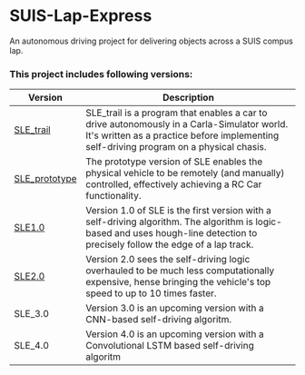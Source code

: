 # SUIS-Lap-Express
An autonomous driving project for delivering objects across a SUIS compus lap.
### This project includes following versions: 
| Version | Description |
| --- | --- |
| [SLE_trail](https://github.com/RobOHt/SUIS-Lap-Express/tree/master/SLE_trail) | SLE_trail is a program that enables a car to drive autonomously in a Carla-Simulator world. It's written as a practice before implementing self-driving program on a physical chasis. |
| [SLE_prototype](https://github.com/RobOHt/SUIS-Lap-Express/tree/master/SLE_prototype) | The prototype version of SLE enables the physical vehicle to be remotely (and manually) controlled, effectively achieving a RC Car functionality. |
| [SLE1.0](https://github.com/RobOHt/SUIS-Lap-Express/tree/master/SLE1.0) | Version 1.0 of SLE is the first version with a self-driving algorithm. The algorithm is logic-based and uses hough-line detection to precisely follow the edge of a lap track. |
| [SLE2.0](https://github.com/RobOHt/SUIS-Lap-Express/tree/master/SLE2.0) | Version 2.0 sees the self-driving logic overhauled to be much less computationally expensive, hense bringing the vehicle's top speed to up to 10 times faster. |
| SLE_3.0 | Version 3.0 is an upcoming version with a CNN-based self-driving algoritm. |
| SLE_4.0 | Version 4.0 is an upcoming version with a Convolutional LSTM based self-driving algoritm |
